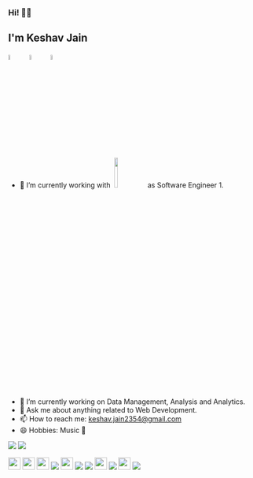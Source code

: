 ### Hi! 👋🏻

## I'm Keshav Jain

[<img src="https://i.pinimg.com/originals/64/4a/bc/644abc432477e5ff0a92cd6ba8e6d2eb.png" width="5%"/>](https://keshavjain235.web.app)&emsp;
[<img src="https://cdn4.iconfinder.com/data/icons/social-messaging-ui-color-shapes-2-free/128/social-linkedin-circle-512.png" width="5%"/>](https://www.linkedin.com/in/keshavjain235)&emsp;
[<img src="https://upload.wikimedia.org/wikipedia/commons/4/40/HackerRank_Icon-1000px.png" width="5%"/>](https://www.hackerrank.com/keshavjain235)

- 🔭 I’m currently working with&nbsp;&nbsp;[<img src="https://maqsoftware.com/images/logos/MAQ-logo.png" width="12.5%" />](https://maqsoftware.com)&nbsp;&nbsp;as Software Engineer 1.
- 🌱 I’m currently working on Data Management, Analysis and Analytics.
- 💬 Ask me about anything related to Web Development.
- 📫 How to reach me: keshav.jain2354@gmail.com
- 😄 Hobbies: Music 🎵

<img src="https://github-readme-stats.vercel.app/api?username=keshavjain235&count_private=true&show_icons=true&hide_border=true" />
<img src="https://github-readme-stats.vercel.app/api/top-langs/?username=keshavjain235&exclude_repo=HealthCare-ML,Flight-Fare-Predictor,HackNITP3.0,hackdata" />

<p>
  <img src="https://img.shields.io/badge/java-11B48A.svg?&style=for-the-badge&logo=java&logoColor=white" height="25"/>
  <img src="https://img.shields.io/badge/javascript-6400AA.svg?&style=for-the-badge&logo=javascript&logoColor=white" height="25"/>
  <img src="https://img.shields.io/badge/react-4479A1.svg?&style=for-the-badge&logo=react&logoColor=white" height="25"/>
  <img src="https://img.shields.io/badge/css3%20-%231572B6.svg?&style=for-the-badge&logo=css3&logoColor=white"/>
  <img src="https://img.shields.io/badge/Bootstrap-563D7C.svg?&style=for-the-badge&logo=bootstrap&logoColor=white" height="25"/>
  <img src="https://img.shields.io/badge/c%20-%2300599C.svg?&style=for-the-badge&logo=c&logoColor=white"/>
  <img src="https://img.shields.io/badge/jquery%20-%230769AD.svg?&style=for-the-badge&logo=jquery&logoColor=white"/>
  <img src="https://img.shields.io/badge/HTML-E34F26.svg?&style=for-the-badge&logo=html5&logoColor=white" height="25"/>
  <img src="https://img.shields.io/badge/github%20-%23121011.svg?&style=for-the-badge&logo=github&logoColor=white"/>
  <img src="https://img.shields.io/badge/Git-F05032.svg?&style=for-the-badge&logo=git&logoColor=white" height="25"/>
  <img src="https://img.shields.io/badge/heroku%20-%23430098.svg?&style=for-the-badge&logo=heroku&logoColor=white"/>
</p>
